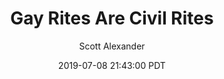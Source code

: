 ---
layout: podcast
title: "Gay Rites Are Civil Rites"
author: Scott Alexander
description: https://slatestarcodex.com/2019/07/08/gay-rites-are-civil-rites/
date: 2019-07-08 21:43:00 PDT
length: 2423917
duration: 606
guid: gay-rites-are-civil-rites
---